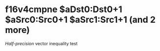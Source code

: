 # f16v4cmpne $aDst0:Dst0+1 $aSrc0:Src0+1 $aSrc1:Src1+1 (and 2 more)

*Half-precision* vector inequality test
